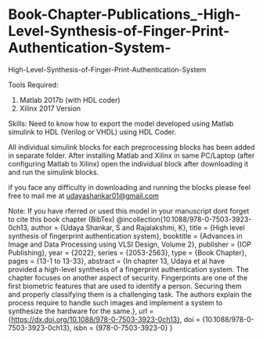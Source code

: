 # Book-Chapter-Publications_-High-Level-Synthesis-of-Finger-Print-Authentication-System-
High-Level-Synthesis-of-Finger-Print-Authentication-System

Tools Required:
1. Matlab 2017b (with HDL coder)
2. Xilinx 2017 Version

Skills: Need to know how to export the model developed using Matlab simulink to HDL (Verilog or VHDL) using HDL Coder.

All individual simulink blocks for each preprocessing blocks has been added in separate folder. After installing Matlab and Xilinx in same PC/Laptop (after configuring Matlab to Xilinx) open the individual block after downloading it and run the simulink blocks.

if you face any difficulty in downloading and running the blocks please feel free to mail me at udayashankar01@gmail.com


Note: If you have rferred or used this model in your manuscript dont forget to cite this book chapter (BibTex)
@incollection{10.1088/978-0-7503-3923-0ch13,
author = {Udaya Shankar, S and Rajalakshmi, K},
title = {High level synthesis of fingerprint authentication system},
booktitle = {Advances in Image and Data Processing using VLSI Design, Volume 2},
publisher = {IOP Publishing},
year = {2022},
series = {2053-2563},
type = {Book Chapter},
pages = {13-1 to 13-33},
abstract = {In chapter 13, Udaya et al have provided a high-level synthesis of a fingerprint authentication system. The chapter focuses on another aspect of security. Fingerprints are one of the first biometric features that are used to identify a person. Securing them and properly classifying them is a challenging task. The authors explain the process require to handle such images and implement a system to synthesize the hardware for the same.},
url = {https://dx.doi.org/10.1088/978-0-7503-3923-0ch13},
doi = {10.1088/978-0-7503-3923-0ch13},
isbn = {978-0-7503-3923-0}
}

